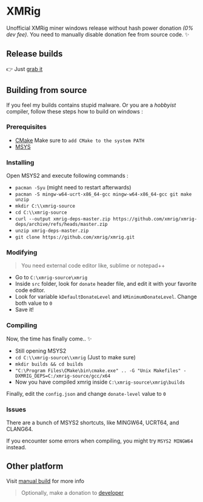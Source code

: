 # XMRig

Unofficial XMRig miner windows release without hash power donation *(0% dev fee)*. You need to manually disable donation fee from source code. ✨

## Release builds
👉 Just [grab it](https://github.com/arris42/xmrig/releases)

## Building from source
If you feel my builds contains stupid malware. Or you are a *hobbyist* compiler, follow these steps how to build on windows :

### Prerequisites
- [CMake](https://cmake.org/download/) Make sure to `add CMake to the system PATH`
- [MSYS](https://github.com/msys2/msys2-installer/releases/)

### Installing
Open MSYS2 and execute following commands :
- `pacman -Syu` (might need to restart afterwards)
- `pacman -S mingw-w64-ucrt-x86_64-gcc mingw-w64-x86_64-gcc git make unzip`
- `mkdir C:\\xmrig-source`
- `cd C:\\xmrig-source`
- `curl --output xmrig-deps-master.zip https://github.com/xmrig/xmrig-deps/archive/refs/heads/master.zip`
- `unzip xmrig-deps-master.zip`
- `git clone https://github.com/xmrig/xmrig.git`

### Modifying
> You need external code editor like, sublime or notepad++
- Go to `C:\xmrig-source\xmrig`
- Inside `src` folder, look for `donate` header file, and edit it with your favorite code editor.
- Look for variable `kDefaultDonateLevel` and `kMinimumDonateLevel`. Change both value to `0`
- Save it!

### Compiling
Now, the time has finally come.. ✨
- Still opening MSYS2
- `cd C:\\xmrig-source\\xmrig` (Just to make sure)
- `mkdir builds && cd builds`
- `"C:\Program Files\CMake\bin\cmake.exe" .. -G "Unix Makefiles" -DXMRIG_DEPS=C:/xmrig-source/gcc/x64`
- Now you have compiled xmrig inside `C:\xmrig-source\xmrig\builds`

Finally, edit the `config.json` and change `donate-level` value to `0`

### Issues
There are a bunch of MSYS2 shortcuts, like MINGW64, UCRT64, and CLANG64.

If you encounter some errors when compiling, you might try `MSYS2 MINGW64` instead.

## Other platform

Visit [manual build](https://xmrig.com/docs/miner/build) for more info
> Optionally, make a donation to [developer](https://github.com/xmrig/xmrig#donations)
